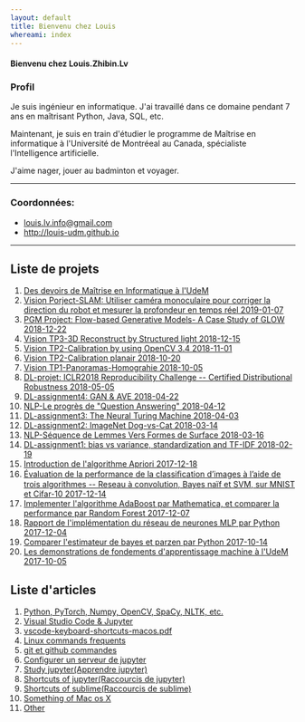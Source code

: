 ```yaml
---
layout: default
title: Bienvenu chez Louis
whereami: index
---
```


#### Bienvenu chez Louis.Zhibin.Lv

### Profil
Je suis ingénieur en informatique. J'ai travaillé dans ce domaine pendant 7 ans en maîtrisant Python, Java, SQL, etc.

Maintenant, je suis en train d'étudier le programme de Maîtrise en informatique à l'Université de Montréeal au Canada, spécialiste l'Intelligence artificielle.

J'aime nager, jouer au badminton et voyager.


---

### Coordonnées:

* <i class="fa fa-envelope"></i> [louis.lv.info@gmail.com](mailto:louis.lv.info@gmail.com)
* <i class="fa fa-linkedin"></i> <http://louis-udm.github.io>


---


## Liste de projets

1. [Des devoirs de Maîtrise en Informatique à l'UdeM](https://github.com/Louis-udm/Devoirs-Maitrise-UdeM)
2. [Vision Porject-SLAM: Utiliser caméra monoculaire pour corriger la direction du robot et mesurer la profondeur en temps réel 2019-01-07](https://github.com/Louis-udm/Devoirs-Maitrise-UdeM/blob/master/Projet%20de%20IFT6145-SLAM/IFT6145-projet-report-ZhibinLu.pdf)
2. [PGM Project: Flow-based Generative Models- A Case Study of GLOW 2018-12-22](https://github.com/Louis-udm/Devoirs-Maitrise-UdeM/blob/master/Project-PGM-Flow-based%20Generative%20Models-%20A%20Case%20Study%20of%20GLOW/IFT6269_project_report-group9.pdf)
2. [Vision TP3-3D Reconstruct by Structured light 2018-12-15](https://github.com/Louis-udm/Devoirs-Maitrise-UdeM/blob/master/Devoirs%20de%20IFT6145-Vision%20tridimensionnelle/TP3-Structured-light-3D-Reconstruct-ZhibinLu.pdf)
2. [Vision TP2-Calibration by using OpenCV 3.4 2018-11-01](https://github.com/Louis-udm/Devoirs-Maitrise-UdeM/blob/master/Devoirs%20de%20IFT6145-Vision%20tridimensionnelle/TP2-partie6-OpenCV.ipynb)
2. [Vision TP2-Calibration planair 2018-10-20](https://github.com/Louis-udm/Devoirs-Maitrise-UdeM/blob/master/Devoirs%20de%20IFT6145-Vision%20tridimensionnelle/TP2-partie7-calibration.pdf)
3. [Vision TP1-Panoramas-Homograhie 2018-10-05](https://github.com/Louis-udm/Devoirs-Maitrise-UdeM/blob/master/Devoirs%20de%20IFT6145-Vision%20tridimensionnelle/TP1_partie4-panoramas.pdf)
4. [DL-projet: ICLR2018 Reproducibility Challenge -- Certified Distributional Robustness 2018-05-05](https://github.com/Louis-udm/Devoirs-Maitrise-UdeM/tree/master/project-ICLR2018%20Reproducibility%20Challenge(certified-distributional-robustness)/)
4. [DL-assignment4: GAN & AVE 2018-04-22](https://github.com/Louis-udm/Devoirs-Maitrise-UdeM/tree/master/Assignments%20of%20IFT6135-Representation%20Learning(A%20Deep%20Learning%20Course)/assignment4-GAN%26VAE)
4. [NLP-Le progrès de "Question Answering" 2018-04-12](https://github.com/Louis-udm/Devoirs-Maitrise-UdeM/tree/master/Devoirs%20de%20IFT6285-Traitements%20automatique%20des%20langues%20naturelles/TP2-Le%20Progrès%20de%20QA)
4. [DL-assignment3: The Neural Turing Machine 2018-04-03](https://github.com/Louis-udm/Devoirs-Maitrise-UdeM/tree/master/Assignments%20of%20IFT6135-Representation%20Learning(A%20Deep%20Learning%20Course)/assignment3-NTM)
4. [DL-assignment2: ImageNet Dog-vs-Cat 2018-03-14](https://github.com/Louis-udm/Devoirs-Maitrise-UdeM/tree/master/Assignments%20of%20IFT6135-Representation%20Learning(A%20Deep%20Learning%20Course)/assignment2-ImageNet-Dog-vs-Cat)
4. [NLP-Séquence de Lemmes Vers Formes de Surface 2018-03-16](https://github.com/Louis-udm/Devoirs-Maitrise-UdeM/tree/master/Devoirs%20de%20IFT6285-Traitements%20automatique%20des%20langues%20naturelles/TP1-Séquence%20de%20Lemmes%20Vers%20Formes%20de%20Surface)
4. [DL-assignment1: bias vs variance, standardization and TF-IDF 2018-02-19](https://github.com/Louis-udm/Devoirs-Maitrise-UdeM/tree/master/Assignments%20of%20IFT6135-Representation%20Learning(A%20Deep%20Learning%20Course)/assignment1-bias-vs-variance-and-standardization-and-tf-idf)
4. [Introduction de l'algorithme Apriori 2017-12-18](https://github.com/Louis-udm/Devoirs-Maitrise-UdeM/tree/master/Projet%20de%20IFT6141-Reconnaissance%20des%20formes)
4. [Évaluation de la performance de la classiﬁcation d’images à l’aide de trois algorithmes -- Reseau à convolution, Bayes naïf et SVM, sur MNIST et Cifar-10 2017-12-14](https://github.com/Louis-udm/Devoirs-Maitrise-UdeM/tree/master/Projet%20de%20IFT6390-Fondements%20de%20l'apprentissage%20machine)
4. [Implementer l'algorithme AdaBoost par Mathematica, et comparer la performance par Random Forest 2017-12-07](https://github.com/Louis-udm/Devoirs-Maitrise-UdeM/tree/master/Algorithmes/AdaBoost)
4. [Rapport de l'implémentation du réseau de neurones MLP par Python 2017-12-04](https://github.com/Louis-udm/Devoirs-Maitrise-UdeM/blob/master/Devoirs%20de%20IFT6390-Fondements%20de%20l'apprentissage%20machine/Devoir2/Rapport%2Bde%2BIFT6390%2BDevoirs%2B3.pdf)
4. [Comparer l'estimateur de bayes et parzen par Python 2017-10-14](https://github.com/Louis-udm/Devoirs-Maitrise-UdeM/blob/master/Devoirs%20de%20IFT6390-Fondements%20de%20l'apprentissage%20machine/Devoir1/IFT6390%20Devoirs%201%20-%20TP2%20-%20ZhibinLu%20and%20XiaochengLiu.ipynb) 
4. [Les demonstrations de fondements d'apprentissage machine à l'UdeM 2017-10-05](https://github.com/Louis-udm/ift-labo)


## Liste d'articles
1. [Python, PyTorch, Numpy, OpenCV, SpaCy, NLTK, etc.](https://github.com/Louis-udm/Blog/blob/master/python_etc_tips.md)
1. [Visual Studio Code & Jupyter](https://github.com/Louis-udm/Blog/blob/master/vscode%2Bjupyter.md)
2. [vscode-keyboard-shortcuts-macos.pdf](https://github.com/Louis-udm/Blog/blob/master/vscode-keyboard-shortcuts-macos.pdf)
4. [Linux commands frequents](https://github.com/Louis-udm/Blog/blob/master/Linux_command.md)
1. [git et github commandes](https://github.com/Louis-udm/Blog/blob/master/git-and-github-readme.md)
4. [Configurer un serveur de jupyter](https://github.com/Louis-udm/Blog/blob/master/jupyter-configur_serveur.md)
4. [Study jupyter(Apprendre jupyter)](https://github.com/Louis-udm/Blog/blob/master/jupyter-helloworld.ipynb)
4. [Shortcuts of jupyter(Raccourcis de jupyter)](https://github.com/Louis-udm/Blog/blob/master/jupyter-shortcutkeys.md)
4. [Shortcuts of sublime(Raccourcis de sublime)](https://github.com/Louis-udm/Blog/blob/master/sublime-readme.md)
5. [Something of Mac os X](https://github.com/Louis-udm/Blog/blob/master/mac_os_学习.md)
4. [Other](https://github.com/Louis-udm/Blog/blob/master/others.md)